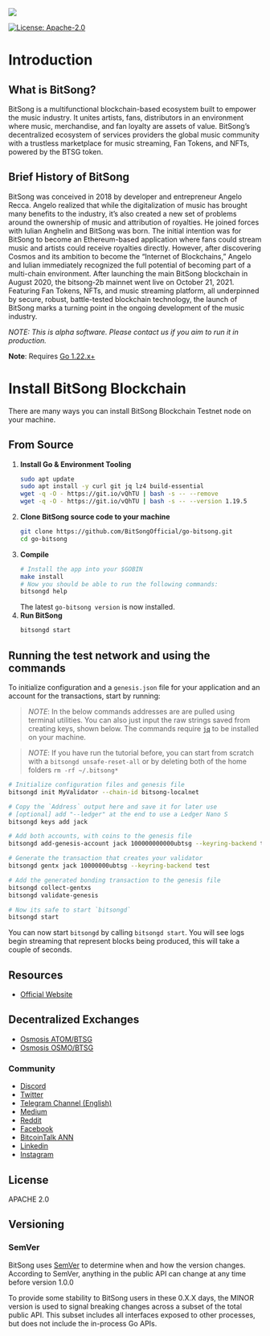 <p><img src="banner.png"></p>

[![License: Apache-2.0](https://img.shields.io/badge/License-Apache--2.0-yellow.svg)](https://github.com/BitSongOfficial/go-bitsong/blob/master/LICENSE)

# Introduction

## What is BitSong?

BitSong is a multifunctional blockchain-based ecosystem built to empower the music industry. It unites artists, fans, distributors in an environment where music, merchandise, and fan loyalty are assets of value. BitSong’s decentralized ecosystem of services providers the global music community with a trustless marketplace for music streaming, Fan Tokens, and NFTs, powered by the BTSG token.

## Brief History of BitSong

BitSong was conceived in 2018 by developer and entrepreneur Angelo Recca. Angelo realized that while the digitalization of music has brought many benefits to the industry, it’s also created a new set of problems around the ownership of music and attribution of royalties. He joined forces with Iulian Anghelin and BitSong was born.
The initial intention was for BitSong to become an Ethereum-based application where fans could stream music and artists could receive royalties directly. However, after discovering Cosmos and its ambition to become the “Internet of Blockchains,” Angelo and Iulian immediately recognized the full potential of becoming part of a multi-chain environment.
After launching the main BitSong blockchain in August 2020, the bitsong-2b mainnet went live on October 21, 2021. Featuring Fan Tokens, NFTs, and music streaming platform, all underpinned by secure, robust, battle-tested blockchain technology, the launch of BitSong marks a turning point in the ongoing development of the music industry.

_NOTE: This is alpha software. Please contact us if you aim to run it in production._

**Note**: Requires [Go 1.22.x+](https://golang.org/dl/)

# Install BitSong Blockchain

There are many ways you can install BitSong Blockchain Testnet node on your machine.

## From Source
1. **Install Go & Environment Tooling** 
    ```bash
	sudo apt update
	sudo apt install -y curl git jq lz4 build-essential
    wget -q -O - https://git.io/vQhTU | bash -s -- --remove
    wget -q -O - https://git.io/vQhTU | bash -s -- --version 1.19.5
    ```
2. **Clone BitSong source code to your machine**
    ```bash
    git clone https://github.com/BitSongOfficial/go-bitsong.git
    cd go-bitsong
    ```
  3. **Compile**
		```bash
		# Install the app into your $GOBIN
		make install
		# Now you should be able to run the following commands:
		bitsongd help
		```
		The latest `go-bitsong version` is now installed.
3. **Run BitSong**
	```bash
	bitsongd start
	```

## Running the test network and using the commands

To initialize configuration and a `genesis.json` file for your application and an account for the transactions, start by running:

>  _*NOTE*_: In the below commands addresses are are pulled using terminal utilities. You can also just input the raw strings saved from creating keys, shown below. The commands require [`jq`](https://stedolan.github.io/jq/download/) to be installed on your machine.

>  _*NOTE*_: If you have run the tutorial before, you can start from scratch with a `bitsongd unsafe-reset-all` or by deleting both of the home folders `rm -rf ~/.bitsong*`

```bash
# Initialize configuration files and genesis file
bitsongd init MyValidator --chain-id bitsong-localnet

# Copy the `Address` output here and save it for later use
# [optional] add "--ledger" at the end to use a Ledger Nano S
bitsongd keys add jack

# Add both accounts, with coins to the genesis file
bitsongd add-genesis-account jack 100000000000ubtsg --keyring-backend test

# Generate the transaction that creates your validator
bitsongd gentx jack 10000000ubtsg --keyring-backend test

# Add the generated bonding transaction to the genesis file
bitsongd collect-gentxs
bitsongd validate-genesis

# Now its safe to start `bitsongd`
bitsongd start
```

You can now start `bitsongd` by calling `bitsongd start`. You will see logs begin streaming that represent blocks being produced, this will take a couple of seconds.

## Resources
- [Official Website](https://bitsong.io)

## Decentralized Exchanges
- [Osmosis ATOM/BTSG](https://app.osmosis.zone/?from=ATOM&to=BTSG)
- [Osmosis OSMO/BTSG](https://app.osmosis.zone/?from=OSMO&to=BTSG)

### Community
- [Discord](https://discord.gg/mZC9Yk3)
- [Twitter](https://twitter.com/BitSongOfficial)
- [Telegram Channel (English)](https://t.me/BitSongOfficial)
- [Medium](https://medium.com/@BitSongOfficial)
- [Reddit](https://www.reddit.com/r/bitsong/)
- [Facebook](https://www.facebook.com/BitSongOfficial)
- [BitcoinTalk ANN](https://bitcointalk.org/index.php?topic=2850943)
- [Linkedin](https://www.linkedin.com/company/bitsong)
- [Instagram](https://www.instagram.com/bitsong_official/)

## License

APACHE 2.0

## Versioning

### SemVer

BitSong uses [SemVer](http://semver.org/) to determine when and how the version changes.
According to SemVer, anything in the public API can change at any time before version 1.0.0

To provide some stability to BitSong users in these 0.X.X days, the MINOR version is used
to signal breaking changes across a subset of the total public API. This subset includes all
interfaces exposed to other processes, but does not include the in-process Go APIs.
